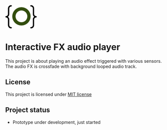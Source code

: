 <a href="http://gz.technology" target="_blank">![logo](doc/logo.png)</a>

# Interactive FX audio player

This project is about playing an audio effect triggered with various sensors. The audio FX is crossfade with background looped audio track.

## License
This project is licensed under [MIT license](http://opensource.org/licenses/mit-license.php)

## Project status
- Prototype under development, just started
